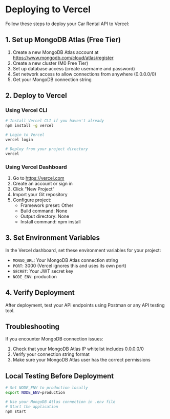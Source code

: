 # Deploying to Vercel

Follow these steps to deploy your Car Rental API to Vercel:

## 1. Set up MongoDB Atlas (Free Tier)

1. Create a new MongoDB Atlas account at https://www.mongodb.com/cloud/atlas/register
2. Create a new cluster (M0 Free Tier)
3. Set up database access (create username and password)
4. Set network access to allow connections from anywhere (0.0.0.0/0)
5. Get your MongoDB connection string

## 2. Deploy to Vercel

### Using Vercel CLI

```bash
# Install Vercel CLI if you haven't already
npm install -g vercel

# Login to Vercel
vercel login

# Deploy from your project directory
vercel
```

### Using Vercel Dashboard

1. Go to https://vercel.com
2. Create an account or sign in
3. Click "New Project"
4. Import your Git repository
5. Configure project:
   - Framework preset: Other
   - Build command: None
   - Output directory: None
   - Install command: npm install

## 3. Set Environment Variables

In the Vercel dashboard, set these environment variables for your project:

- `MONGO_URL`: Your MongoDB Atlas connection string
- `PORT`: 3000 (Vercel ignores this and uses its own port)
- `SECRET`: Your JWT secret key
- `NODE_ENV`: production

## 4. Verify Deployment

After deployment, test your API endpoints using Postman or any API testing tool.

## Troubleshooting

If you encounter MongoDB connection issues:

1. Check that your MongoDB Atlas IP whitelist includes 0.0.0.0/0
2. Verify your connection string format
3. Make sure your MongoDB Atlas user has the correct permissions

## Local Testing Before Deployment

```bash
# Set NODE_ENV to production locally
export NODE_ENV=production

# Use your MongoDB Atlas connection in .env file
# Start the application
npm start
``` 